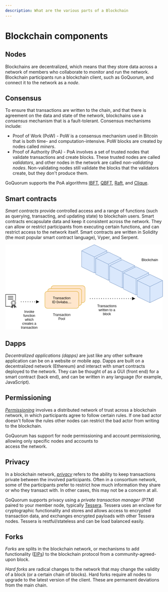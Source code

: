 ```yaml
---
description: What are the various parts of a Blockchain
---
```


# Blockchain components

## Nodes

Blockchains are decentralized, which means that they store data across a network of members who collaborate to monitor
and run the network.
Blockchain participants run a blockchain client, such as GoQuorum, and connect it to the network as a *node*.

## Consensus

To ensure that transactions are written to the chain, and that there is agreement on the data and state of the network,
blockchains use a *consensus* mechanism that is a fault-tolerant.
Consensus mechanisms include:

* Proof of Work (PoW) - PoW is a consensus mechanism used in Bitcoin that is both time- and computation-intensive.
  PoW blocks are created by nodes called *miners*.
* Proof of Authority (PoA) - PoA involves a set of trusted nodes that validate transactions and create blocks.
  These trusted nodes are called *validators*, and other nodes in the network are called *non-validating nodes*.
  Non-validating nodes still validate the blocks that the validators create, but they don't produce them.

GoQuorum supports the PoA algorithms [IBFT](../../HowTo/Configure/Consensus-Protocols/IBFT.md),
[QBFT](../../HowTo/Configure/Consensus-Protocols/QBFT.md), [Raft](../../HowTo/Configure/Consensus-Protocols/Raft.md),
and [Clique](../../HowTo/Configure/Consensus-Protocols/Clique.md).

## Smart contracts

*Smart contracts* provide controlled access and a range of functions (such as querying, transacting, and updating state)
to blockchain users.
Smart contracts encapsulate data and keep it consistent across the network.
They can allow or restrict participants from executing certain functions, and can restrict access to the network itself.
Smart contracts are written in Solidity (the most popular smart contract language), Vyper, and Serpent.

![Blockchain](../../images/smart-contract-tx.png)

## Dapps

*Decentralized applications (dapps)* are just like any other software application can be on a website or mobile app.
Dapps are built on a decentralized network (Ethereum) and interact with smart contracts deployed to the network.
They can be thought of as a GUI (front end) for a smart contract (back end), and can be written in any language (for example,
JavaScript).

## Permissioning

[*Permissioning*](https://docs.goquorum.consensys.net/en/latest/Concepts/Permissioning/PermissionsOverview/) involves a
distributed network of trust across a blockchain network, in which participants agree to follow certain rules.
If one bad actor doesn't follow the rules other nodes can restrict the bad actor from writing to the blockchain.

GoQuorum has support for node permissioning and account permissioning, allowing only specific nodes and accounts to\
access the network.

## Privacy

In a blockchain network, [*privacy*](https://docs.goquorum.consensys.net/en/latest/Concepts/Privacy/Privacy/) refers to
the ability to keep transactions private between the involved participants.
Often in a consortium network, some of the participants prefer to restrict how much information they share or who they
transact with.
In other cases, this may not be a concern at all.

GoQuorum supports privacy using a *private transaction manager (PTM)* paired to your member node, typically
[Tessera](https://docs.tessera.consensys.net/en/stable/).
Tessera uses an enclave for cryptographic functionality and stores and allows access to encrypted transaction data, and
exchanges encrypted payloads with other Tessera nodes.
Tessera is restful/stateless and can be load balanced easily.

## Forks

*Forks* are splits in the blockchain network, or mechanisms to add functionality ([EIPs](https://eips.ethereum.org/)) to
the blockchain protocol from a community-agreed-upon block.

*Hard forks* are radical changes to the network that may change the validity of a block (or a certain chain of blocks).
Hard forks require all nodes to upgrade to the latest version of the client.
These are permanent deviations from the main chain.
